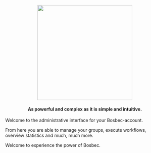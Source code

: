 <p align='center' style='text-align:center; width:100%;' width='100%'>
  <img src="http://bosbec.io/res/bosbec_navbar_logo_svg.svg" style='width:300px;' width='300px'/>
</p>


#### <center>As powerful and complex as it is simple and intuitive.</center>







Welcome to the administrative interface for your Bosbec-account.

From here you are able to manage your groups, execute workflows, overview statistics and much, much more.



Welcome to experience the power of Bosbec.

